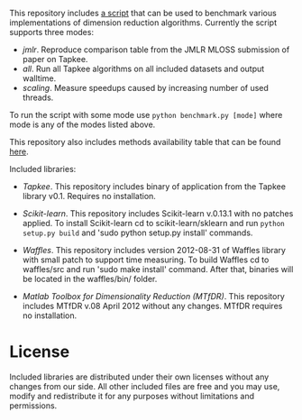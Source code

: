 This repository includes [a script](benchmark.py) that can be used to 
benchmark various implementations of dimension reduction algorithms. Currently the
script supports three modes:

- *jmlr*. Reproduce comparison table from the JMLR MLOSS submission of paper on Tapkee.
- *all*. Run all Tapkee algorithms on all included datasets and output walltime.
- *scaling*. Measure speedups caused by increasing number of used threads.

To run the script with some mode use `python benchmark.py [mode]` where mode is any of the modes listed above.

This repository also includes methods availability table that can be found [here](available_methods.md).

Included libraries:

- *Tapkee*. This repository includes binary of application from the Tapkee library v0.1. Requires no installation.

- *Scikit-learn*. This repository includes Scikit-learn v.0.13.1 with no patches applied. To install Scikit-learn
cd to scikit-learn/sklearn and run `python setup.py build` and 'sudo python setup.py install' commands.

- *Waffles*. This repository includes version 2012-08-31 of Waffles library with small patch to support
time measuring. To build Waffles cd to waffles/src and run 'sudo make install' command. After that, binaries will 
be located in the waffles/bin/ folder.

- *Matlab Toolbox for Dimensionality Reduction (MTfDR)*. This repository includes MTfDR v.08 April 2012 without
any changes. MTfDR requires no installation.

License
=======

Included libraries are distributed under their own licenses without any changes from our side. All other included files
are free and you may use, modify and redistribute it for any purposes without limitations and permissions.
